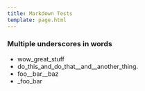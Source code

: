 ```yaml
---
title: Markdown Tests
template: page.html
---
```


### Multiple underscores in words

  - wow_great_stuff
  - do_this_and_do_that__and__another_thing.
  - foo__bar__baz
  - _foo_bar
